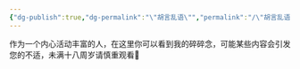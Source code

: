 ```yaml
---
{"dg-publish":true,"dg-permalink":"\"胡言乱语\"","permalink":"/\"胡言乱语\"/"}
---
```


作为一个内心活动丰富的人，在这里你可以看到我的碎碎念，可能某些内容会引发您的不适，未满十八周岁请慎重观看🔞